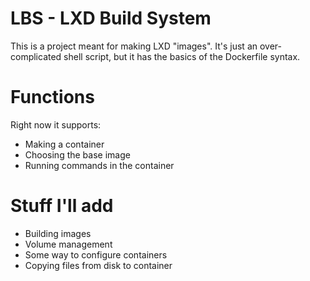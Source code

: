 # LBS - LXD Build System
This is a project meant for making LXD "images". It's just an over-complicated shell script, but it has the basics of the Dockerfile syntax.
# Functions
Right now it supports:
- Making a container
- Choosing the base image
- Running commands in the container
# Stuff I'll add
- Building images
- Volume management
- Some way to configure containers
- Copying files from disk to container
